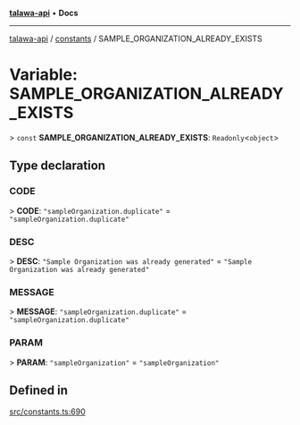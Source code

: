 [**talawa-api**](../../README.md) • **Docs**

***

[talawa-api](../../modules.md) / [constants](../README.md) / SAMPLE\_ORGANIZATION\_ALREADY\_EXISTS

# Variable: SAMPLE\_ORGANIZATION\_ALREADY\_EXISTS

\> `const` **SAMPLE\_ORGANIZATION\_ALREADY\_EXISTS**: `Readonly`\<`object`\>

## Type declaration

### CODE

\> **CODE**: `"sampleOrganization.duplicate"` = `"sampleOrganization.duplicate"`

### DESC

\> **DESC**: `"Sample Organization was already generated"` = `"Sample Organization was already generated"`

### MESSAGE

\> **MESSAGE**: `"sampleOrganization.duplicate"` = `"sampleOrganization.duplicate"`

### PARAM

\> **PARAM**: `"sampleOrganization"` = `"sampleOrganization"`

## Defined in

[src/constants.ts:690](https://github.com/PalisadoesFoundation/talawa-api/blob/92443bb6a5ff3ed66457149a509401986a82e570/src/constants.ts#L690)
